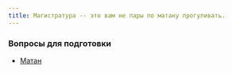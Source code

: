 ```yaml
---
title: Магистратура -- это вам не пары по матану прогуливать.
---
```


### Вопросы для подготовки

* [Матан](matan.html)
